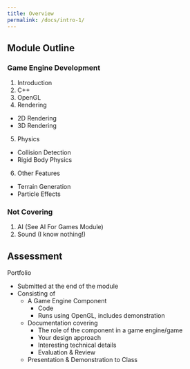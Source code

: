 ```yaml
---
title: Overview
permalink: /docs/intro-1/
---
```


## <a name="outline"></a>Module Outline  

### Game Engine Development

1. Introduction
2. C++
3. OpenGL
4. Rendering
  * 2D Rendering
  * 3D Rendering
5. Physics
  * Collision Detection
  * Rigid Body Physics
6. Other Features
  * Terrain Generation
  * Particle Effects
  


### Not Covering
1. AI (See AI For Games Module)
2. Sound (I know nothing!)

## <a name="assessment"></a>Assessment

Portfolio  
* Submitted at the end of the module  
* Consisting of  
  * A Game Engine Component
    * Code
    * Runs using OpenGL, includes demonstration 
  * Documentation covering
    * The role of the component in a game engine/game
    * Your design approach
    * Interesting technical details
    * Evaluation & Review
  * Presentation & Demonstration to Class



